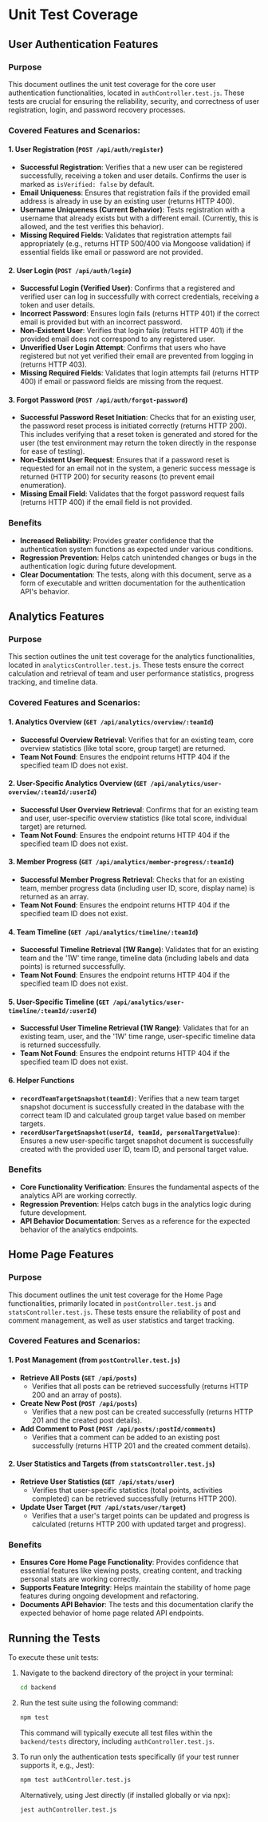 # Unit Test Coverage
## User Authentication Features
### Purpose
This document outlines the unit test coverage for the core user authentication functionalities, located in `authController.test.js`. These tests are crucial for ensuring the reliability, security, and correctness of user registration, login, and password recovery processes.

### Covered Features and Scenarios:

#### 1. User Registration (`POST /api/auth/register`)
-   **Successful Registration**: Verifies that a new user can be registered successfully, receiving a token and user details. Confirms the user is marked as `isVerified: false` by default.
-   **Email Uniqueness**: Ensures that registration fails if the provided email address is already in use by an existing user (returns HTTP 400).
-   **Username Uniqueness (Current Behavior)**: Tests registration with a username that already exists but with a different email. (Currently, this is allowed, and the test verifies this behavior).
-   **Missing Required Fields**: Validates that registration attempts fail appropriately (e.g., returns HTTP 500/400 via Mongoose validation) if essential fields like email or password are not provided.

#### 2. User Login (`POST /api/auth/login`)
-   **Successful Login (Verified User)**: Confirms that a registered and verified user can log in successfully with correct credentials, receiving a token and user details.
-   **Incorrect Password**: Ensures login fails (returns HTTP 401) if the correct email is provided but with an incorrect password.
-   **Non-Existent User**: Verifies that login fails (returns HTTP 401) if the provided email does not correspond to any registered user.
-   **Unverified User Login Attempt**: Confirms that users who have registered but not yet verified their email are prevented from logging in (returns HTTP 403).
-   **Missing Required Fields**: Validates that login attempts fail (returns HTTP 400) if email or password fields are missing from the request.

#### 3. Forgot Password (`POST /api/auth/forgot-password`)
-   **Successful Password Reset Initiation**: Checks that for an existing user, the password reset process is initiated correctly (returns HTTP 200). This includes verifying that a reset token is generated and stored for the user (the test environment may return the token directly in the response for ease of testing).
-   **Non-Existent User Request**: Ensures that if a password reset is requested for an email not in the system, a generic success message is returned (HTTP 200) for security reasons (to prevent email enumeration).
-   **Missing Email Field**: Validates that the forgot password request fails (returns HTTP 400) if the email field is not provided.

### Benefits
-   **Increased Reliability**: Provides greater confidence that the authentication system functions as expected under various conditions.
-   **Regression Prevention**: Helps catch unintended changes or bugs in the authentication logic during future development.
-   **Clear Documentation**: The tests, along with this document, serve as a form of executable and written documentation for the authentication API's behavior.

## Analytics Features

### Purpose
This section outlines the unit test coverage for the analytics functionalities, located in `analyticsController.test.js`. These tests ensure the correct calculation and retrieval of team and user performance statistics, progress tracking, and timeline data.

### Covered Features and Scenarios:

#### 1. Analytics Overview (`GET /api/analytics/overview/:teamId`)
-   **Successful Overview Retrieval**: Verifies that for an existing team, core overview statistics (like total score, group target) are returned.
-   **Team Not Found**: Ensures the endpoint returns HTTP 404 if the specified team ID does not exist.

#### 2. User-Specific Analytics Overview (`GET /api/analytics/user-overview/:teamId/:userId`)
-   **Successful User Overview Retrieval**: Confirms that for an existing team and user, user-specific overview statistics (like total score, individual target) are returned.
-   **Team Not Found**: Ensures the endpoint returns HTTP 404 if the specified team ID does not exist.

#### 3. Member Progress (`GET /api/analytics/member-progress/:teamId`)
-   **Successful Member Progress Retrieval**: Checks that for an existing team, member progress data (including user ID, score, display name) is returned as an array.
-   **Team Not Found**: Ensures the endpoint returns HTTP 404 if the specified team ID does not exist.

#### 4. Team Timeline (`GET /api/analytics/timeline/:teamId`)
-   **Successful Timeline Retrieval (1W Range)**: Validates that for an existing team and the '1W' time range, timeline data (including labels and data points) is returned successfully.
-   **Team Not Found**: Ensures the endpoint returns HTTP 404 if the specified team ID does not exist.

#### 5. User-Specific Timeline (`GET /api/analytics/user-timeline/:teamId/:userId`)
-   **Successful User Timeline Retrieval (1W Range)**: Validates that for an existing team, user, and the '1W' time range, user-specific timeline data is returned successfully.
-   **Team Not Found**: Ensures the endpoint returns HTTP 404 if the specified team ID does not exist.

#### 6. Helper Functions
-   **`recordTeamTargetSnapshot(teamId)`**: Verifies that a new team target snapshot document is successfully created in the database with the correct team ID and calculated group target value based on member targets.
-   **`recordUserTargetSnapshot(userId, teamId, personalTargetValue)`**: Ensures a new user-specific target snapshot document is successfully created with the provided user ID, team ID, and personal target value.

### Benefits
-   **Core Functionality Verification**: Ensures the fundamental aspects of the analytics API are working correctly.
-   **Regression Prevention**: Helps catch bugs in the analytics logic during future development.
-   **API Behavior Documentation**: Serves as a reference for the expected behavior of the analytics endpoints.

## Home Page Features

### Purpose
This document outlines the unit test coverage for the Home Page functionalities, primarily located in `postController.test.js` and `statsController.test.js`. These tests ensure the reliability of post and comment management, as well as user statistics and target tracking.

### Covered Features and Scenarios:

#### 1. Post Management (from `postController.test.js`)
-   **Retrieve All Posts (`GET /api/posts`)**
    -   Verifies that all posts can be retrieved successfully (returns HTTP 200 and an array of posts).
-   **Create New Post (`POST /api/posts`)**
    -   Verifies that a new post can be created successfully (returns HTTP 201 and the created post details).
-   **Add Comment to Post (`POST /api/posts/:postId/comments`)**
    -   Verifies that a comment can be added to an existing post successfully (returns HTTP 201 and the created comment details).

#### 2. User Statistics and Targets (from `statsController.test.js`)
-   **Retrieve User Statistics (`GET /api/stats/user`)**
    -   Verifies that user-specific statistics (total points, activities completed) can be retrieved successfully (returns HTTP 200).
-   **Update User Target (`PUT /api/stats/user/target`)**
    -   Verifies that a user's target points can be updated and progress is calculated (returns HTTP 200 with updated target and progress).

### Benefits
-   **Ensures Core Home Page Functionality**: Provides confidence that essential features like viewing posts, creating content, and tracking personal stats are working correctly.
-   **Supports Feature Integrity**: Helps maintain the stability of home page features during ongoing development and refactoring.
-   **Documents API Behavior**: The tests and this documentation clarify the expected behavior of home page related API endpoints.

## Running the Tests

To execute these unit tests:

1.  Navigate to the backend directory of the project in your terminal:
    ```bash
    cd backend
    ```

2.  Run the test suite using the following command:
    ```bash
    npm test
    ```
    This command will typically execute all test files within the `backend/tests` directory, including `authController.test.js`.

3.  To run only the authentication tests specifically (if your test runner supports it, e.g., Jest):
    ```bash
    npm test authController.test.js
    ```
    Alternatively, using Jest directly (if installed globally or via npx):
    ```bash
    jest authController.test.js
    ```
